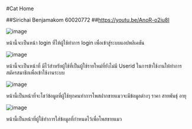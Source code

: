 #Cat Home

##Sirichai Benjamakom 60020772
##https://youtu.be/AnoR-o2iu8I


![image](https://scontent.fbkk12-4.fna.fbcdn.net/v/t1.15752-9/123727023_3505270869540279_1685023540728404709_n.png?_nc_cat=110&ccb=2&_nc_sid=ae9488&_nc_ohc=pj5ycLs2qdAAX9YxGzo&_nc_ht=scontent.fbkk12-4.fna&oh=8a92d6e9fbc94800148450fdd0a78c97&oe=5FC7E42A)

หน้านี้จะเป็นหน้า login ที่ให้ผู้ใช้ทำการ login เพื่อเข้าสู่ระบบแอปพลิเคชัน

![image](https://scontent.fbkk8-4.fna.fbcdn.net/v/t1.15752-9/123319174_3341268555921685_2726837721645365856_n.png?_nc_cat=100&ccb=2&_nc_sid=ae9488&_nc_ohc=X5nVcNXYIaUAX8sE2vD&_nc_oc=AQnKN0ONNqRnTdxGAm1sdKReCfUQTVHXNEKLZD8k-WF4Ag_NzSwZTor6C_YVLH66eew&_nc_ht=scontent.fbkk8-4.fna&oh=fcb27b235c2f9513d577be55e888e8c7&oe=5FC67E54)

หน้านี้จะเป็นหน้าที่ มีไว้สำหรัยผู้ใช้ที่เป็นผู้ใช้รายใหม่ที่ยังไม่มี Userid ในการข้าใช้งานให้ทำการสมัครสมาชิกเพื่อเข้าใช้งานระบบ

![image](https://scontent.fbkk9-2.fna.fbcdn.net/v/t1.15752-9/123377670_351459339487688_1517668156495250149_n.png?_nc_cat=109&ccb=2&_nc_sid=ae9488&_nc_ohc=8CEtxDZk3yoAX-6YHCO&_nc_ht=scontent.fbkk9-2.fna&oh=ceeef57629c383c3313c9c9c84b5e972&oe=5FC81506)

หน้านี้เป็นหน้าที่จะโชว์ข้อมูลที่ผู้ใช้ทุกคนทำการโพสฝากขายแมวจะมีข้อมูลต่างๆ ราคา สายพันธุ์ อายุ

![image](https://scontent.fbkk8-4.fna.fbcdn.net/v/t1.15752-9/123227752_384338999422726_4569768834520403311_n.png?_nc_cat=100&ccb=2&_nc_sid=ae9488&_nc_ohc=96w0X4zH0SkAX92Q_Be&_nc_ht=scontent.fbkk8-4.fna&oh=55fcc7d8c1cf438afbda38974eb4065a&oe=5FC6F7C5)

หน้านี้เป็นหน้าที่ผู้ใช้ทำการใส่ข้อมูลที่กำหนดไว้เพื่อโพสขายแมว
